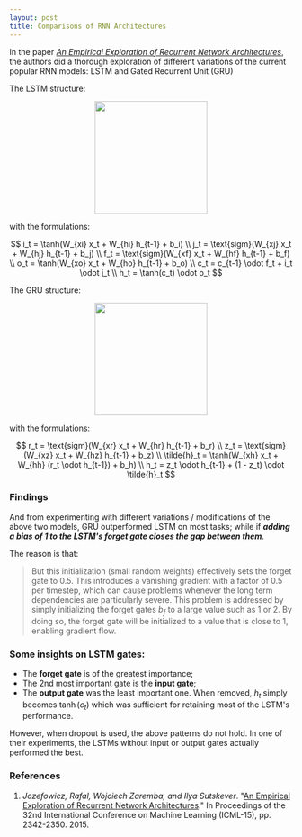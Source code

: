 ```yaml
---
layout: post
title: Comparisons of RNN Architectures
---
```


In the paper *[An Empirical Exploration of Recurrent Network Architectures](http://jmlr.org/proceedings/papers/v37/jozefowicz15.pdf)*, the authors did a thorough exploration of different variations of the current popular RNN models: LSTM and Gated Recurrent Unit (GRU)

The LSTM structure:

<p align="center"><img src="http://gdurl.com/MlNW" height="200"/></p>

with the formulations:

$$
i_t = \tanh(W_{xi} x_t + W_{hi} h_{t-1} + b_i)  \\
j_t = \text{sigm}(W_{xj} x_t + W_{hj} h_{t-1} + b_j) \\
f_t = \text{sigm}(W_{xf} x_t + W_{hf} h_{t-1} + b_f) \\
o_t = \tanh(W_{xo} x_t + W_{ho} h_{t-1} + b_o) \\
c_t = c_{t-1} \odot f_t + i_t \odot j_t \\
h_t = \tanh(c_t) \odot o_t
$$

The GRU structure:

<p align="center"><img src="http://gdurl.com/GoG8" height="200"/></p>

with the formulations:

$$
r_t = \text{sigm}(W_{xr} x_t + W_{hr} h_{t-1} + b_r) \\
z_t = \text{sigm}(W_{xz} x_t + W_{hz} h_{t-1} + b_z) \\
\tilde{h}_t = \tanh(W_{xh} x_t + W_{hh} (r_t \odot h_{t-1}) + b_h) \\
h_t = z_t \odot h_{t-1} + (1 - z_t) \odot \tilde{h}_t
$$

### Findings

And from experimenting with different variations / modifications of the above two models, GRU outperformed LSTM on most tasks; while if ***adding a bias of 1 to the LSTM's forget gate closes the gap between them***.

The reason is that:

> But this initialization (small random weights) effectively sets the forget gate to 0.5. This introduces a vanishing gradient with a factor of 0.5 per timestep, which can cause problems whenever the long term dependencies are particularly severe. This problem is addressed by simply initializing the forget gates $b_f$ to a large value such as 1 or 2. By doing so, the forget gate will be initialized to a value that is close to 1, enabling gradient flow.

### Some insights on LSTM gates:

* The **forget gate** is of the greatest importance;
* The 2nd most important gate is the **input gate**;
* The **output gate** was the least important one. When removed, $h_t$ simply becomes $\tanh(c_t)$ which was sufficient for retaining most of the LSTM's performance.

However, when dropout is used, the above patterns do not hold. In one of their experiments, the LSTMs without input or output gates actually performed the best.

### References

1. *Jozefowicz, Rafal, Wojciech Zaremba, and Ilya Sutskever*. "[An Empirical Exploration of Recurrent Network Architectures](http://jmlr.org/proceedings/papers/v37/jozefowicz15.pdf)." In Proceedings of the 32nd International Conference on Machine Learning (ICML-15), pp. 2342-2350. 2015.
